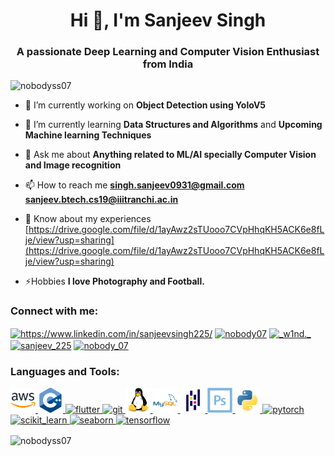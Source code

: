 <h1 align="center">Hi 👋, I'm Sanjeev Singh</h1>
<h3 align="center">A passionate Deep Learning and Computer Vision Enthusiast from India</h3>

<p align="left"> <img src="https://komarev.com/ghpvc/?username=nobodyss07&label=Profile%20views&color=0e75b6&style=flat" alt="nobodyss07" /> </p>

- 🔭 I’m currently working on **Object Detection using YoloV5**

- 🌱 I’m currently learning **Data Structures and Algorithms** and **Upcoming Machine learning Techniques**

- 💬 Ask me about **Anything related to ML/AI specially Computer Vision and Image recognition**

- 📫 How to reach me **singh.sanjeev0931@gmail.com** **sanjeev.btech.cs19@iiitranchi.ac.in**

- 📄 Know about my experiences [https://drive.google.com/file/d/1ayAwz2sTUooo7CVpHhqKH5ACK6e8fLje/view?usp=sharing](https://drive.google.com/file/d/1ayAwz2sTUooo7CVpHhqKH5ACK6e8fLje/view?usp=sharing)

- ⚡Hobbies **I love Photography and Football.**

<h3 align="left">Connect with me:</h3>
<p align="left">
<a href="https://linkedin.com/in/https://www.linkedin.com/in/sanjeevsingh225/" target="blank"><img align="center" src="https://raw.githubusercontent.com/rahuldkjain/github-profile-readme-generator/master/src/images/icons/Social/linked-in-alt.svg" alt="https://www.linkedin.com/in/sanjeevsingh225/" height="30" width="40" /></a>
<a href="https://kaggle.com/nobody07" target="blank"><img align="center" src="https://raw.githubusercontent.com/rahuldkjain/github-profile-readme-generator/master/src/images/icons/Social/kaggle.svg" alt="nobody07" height="30" width="40" /></a>
<a href="https://instagram.com/_w1nd._" target="blank"><img align="center" src="https://raw.githubusercontent.com/rahuldkjain/github-profile-readme-generator/master/src/images/icons/Social/instagram.svg" alt="_w1nd._" height="30" width="40" /></a>
<a href="https://www.codechef.com/users/sanjeev_225" target="blank"><img align="center" src="https://cdn.jsdelivr.net/npm/simple-icons@3.1.0/icons/codechef.svg" alt="sanjeev_225" height="30" width="40" /></a>
<a href="https://codeforces.com/profile/nobody_07" target="blank"><img align="center" src="https://raw.githubusercontent.com/rahuldkjain/github-profile-readme-generator/master/src/images/icons/Social/codeforces.svg" alt="nobody_07" height="30" width="40" /></a>
</p>

<h3 align="left">Languages and Tools:</h3>
<p align="left"> <a href="https://aws.amazon.com" target="_blank" rel="noreferrer"> <img src="https://raw.githubusercontent.com/devicons/devicon/master/icons/amazonwebservices/amazonwebservices-original-wordmark.svg" alt="aws" width="40" height="40"/> </a> <a href="https://www.w3schools.com/cpp/" target="_blank" rel="noreferrer"> <img src="https://raw.githubusercontent.com/devicons/devicon/master/icons/cplusplus/cplusplus-original.svg" alt="cplusplus" width="40" height="40"/> </a> <a href="https://flutter.dev" target="_blank" rel="noreferrer"> <img src="https://www.vectorlogo.zone/logos/flutterio/flutterio-icon.svg" alt="flutter" width="40" height="40"/> </a> <a href="https://git-scm.com/" target="_blank" rel="noreferrer"> <img src="https://www.vectorlogo.zone/logos/git-scm/git-scm-icon.svg" alt="git" width="40" height="40"/> </a> <a href="https://www.linux.org/" target="_blank" rel="noreferrer"> <img src="https://raw.githubusercontent.com/devicons/devicon/master/icons/linux/linux-original.svg" alt="linux" width="40" height="40"/> </a> <a href="https://www.mysql.com/" target="_blank" rel="noreferrer"> <img src="https://raw.githubusercontent.com/devicons/devicon/master/icons/mysql/mysql-original-wordmark.svg" alt="mysql" width="40" height="40"/> </a> <a href="https://pandas.pydata.org/" target="_blank" rel="noreferrer"> <img src="https://raw.githubusercontent.com/devicons/devicon/2ae2a900d2f041da66e950e4d48052658d850630/icons/pandas/pandas-original.svg" alt="pandas" width="40" height="40"/> </a> <a href="https://www.photoshop.com/en" target="_blank" rel="noreferrer"> <img src="https://raw.githubusercontent.com/devicons/devicon/master/icons/photoshop/photoshop-line.svg" alt="photoshop" width="40" height="40"/> </a> <a href="https://www.python.org" target="_blank" rel="noreferrer"> <img src="https://raw.githubusercontent.com/devicons/devicon/master/icons/python/python-original.svg" alt="python" width="40" height="40"/> </a> <a href="https://pytorch.org/" target="_blank" rel="noreferrer"> <img src="https://www.vectorlogo.zone/logos/pytorch/pytorch-icon.svg" alt="pytorch" width="40" height="40"/> </a> <a href="https://scikit-learn.org/" target="_blank" rel="noreferrer"> <img src="https://upload.wikimedia.org/wikipedia/commons/0/05/Scikit_learn_logo_small.svg" alt="scikit_learn" width="40" height="40"/> </a> <a href="https://seaborn.pydata.org/" target="_blank" rel="noreferrer"> <img src="https://seaborn.pydata.org/_images/logo-mark-lightbg.svg" alt="seaborn" width="40" height="40"/> </a> <a href="https://www.tensorflow.org" target="_blank" rel="noreferrer"> <img src="https://www.vectorlogo.zone/logos/tensorflow/tensorflow-icon.svg" alt="tensorflow" width="40" height="40"/> </a> </p>

<p><img align="center" src="https://github-readme-stats.vercel.app/api/top-langs?username=nobodyss07&show_icons=true&locale=en&layout=compact" alt="nobodyss07" /></p>
